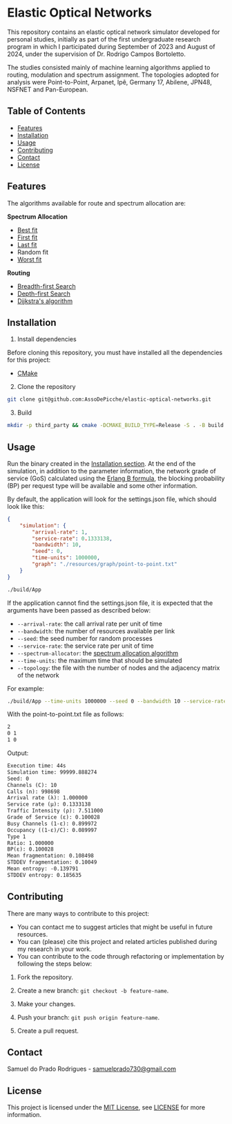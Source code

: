 # Elastic Optical Networks

This repository contains an elastic optical network simulator developed for personal studies, initially as part of the first undergraduate research program in which I participated during September of 2023 and August of 2024, under the supervision of Dr. Rodrigo Campos Bortoletto.

The studies consisted mainly of machine learning algorithms applied to routing, modulation and spectrum assignment. The topologies adopted for analysis were Point-to-Point, Arpanet, Ipê, Germany 17, Abilene, JPN48, NSFNET and Pan-European.

## Table of Contents

- [Features](#features)
- [Installation](#installation)
- [Usage](#usage)
- [Contributing](#contributing)
- [Contact](#contact)
- [License](#license)

## Features

The algorithms available for route and spectrum allocation are:

**Spectrum Allocation**
- [Best fit](https://en.wikipedia.org/wiki/Best-fit_bin_packing#:~:text=The%20best%2Dfit%20algorithm%20uses,before%20placing%20the%20new%20item.)
- [First fit](https://en.wikipedia.org/wiki/First-fit_bin_packing)
- [Last fit](https://en.wikipedia.org/wiki/First-fit-decreasing_bin_packing)
- Random fit
- [Worst fit](https://www.geeksforgeeks.org/worst-fit-allocation-in-operating-systems/)

**Routing**
- [Breadth-first Search](https://en.wikipedia.org/wiki/Breadth-first_search)
- [Depth-first Search](https://en.wikipedia.org/wiki/Depth-first_search)
- [Dijkstra's algorithm](https://en.wikipedia.org/wiki/Dijkstra%27s_algorithm)

## Installation

1. Install dependencies

Before cloning this repository, you must have installed all the dependencies for this project:

- [CMake](https://cmake.org/download/)

2. Clone the repository

```bash
git clone git@github.com:AssoDePicche/elastic-optical-networks.git
```

3. Build

```bash
mkdir -p third_party && cmake -DCMAKE_BUILD_TYPE=Release -S . -B build && cmake --build build -j12
```

## Usage

Run the binary created in the [Installation section](#installation). At the end of the simulation, in addition to the parameter information, the network grade of service (GoS) calculated using the [Erlang B formula](https://en.wikipedia.org/wiki/Erlang_(unit)), the blocking probability (BP) per request type will be available and some other information.

By default, the application will look for the settings.json file, which should look like this:

```json
{
    "simulation": {
        "arrival-rate": 1,
        "service-rate": 0.1333138,
        "bandwidth": 10,
        "seed": 0,
        "time-units": 1000000,
        "graph": "./resources/graph/point-to-point.txt"
    }
}
```

```bash
./build/App
```

If the application cannot find the settings.json file, it is expected that the arguments have been passed as described below:

- `--arrival-rate`: the call arrival rate per unit of time
- `--bandwidth`: the number of resources available per link
- `--seed`: the seed number for random processes
- `--service-rate`: the service rate per unit of time
- `--spectrum-allocator`: the [spectrum allocation algorithm](#features)
- `--time-units`: the maximum time that should be simulated
- `--topology`: the file with the number of nodes and the adjacency matrix of the network

For example:

```bash
./build/App --time-units 1000000 --seed 0 --bandwidth 10 --service-rate 0.1333138 --arrival-rate 1 --topology ./resources/graph/point-to-point.txt --spectrum-allocator first-fit
```

With the point-to-point.txt file as follows:

```txt
2
0 1
1 0
```

Output:

```txt
Execution time: 44s
Simulation time: 99999.888274
Seed: 0
Channels (C): 10
Calls (n): 998698
Arrival rate (λ): 1.000000
Service rate (μ): 0.1333138
Traffic Intensity (ρ): 7.511000
Grade of Service (ε): 0.100028
Busy Channels (1-ε): 0.899972
Occupancy ((1-ε)/C): 0.089997
Type 1
Ratio: 1.000000
BP(ε): 0.100028
Mean fragmentation: 0.108498
STDDEV fragmentation: 0.10049
Mean entropy: -0.139791
STDDEV entropy: 0.185635
```

## Contributing

There are many ways to contribute to this project:
- You can contact me to suggest articles that might be useful in future resources.
- You can (please) cite this project and related articles published during my research in your work.
- You can contribute to the code through refactoring or implementation by following the steps below:

1. Fork the repository.

2. Create a new branch: `git checkout -b feature-name`.

3. Make your changes.

4. Push your branch: `git push origin feature-name`.

5. Create a pull request.

## Contact

Samuel do Prado Rodrigues - samuelprado730@gmail.com

## License

This project is licensed under the [MIT License](LICENSE), see [LICENSE](LICENSE) for more information.
